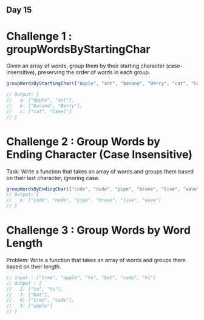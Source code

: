 ## Day 15

# Challenge 1 : groupWordsByStartingChar

Given an array of words, group them by their starting character (case-insensitive), preserving the order of words in each group.

```js
groupWordsByStartingChar(["Apple", "ant", "banana", "Berry", "cat", "Camel"]);

// Output: {
//   a: ["Apple", "ant"],
//   b: ["banana", "Berry"],
//   c: ["cat", "Camel"]
// }
```

# Challenge 2 : Group Words by Ending Character (Case Insensitive)

Task:
Write a function that takes an array of words and groups them based on their last character, ignoring case.

```js
groupWordsByEndingChar(["code", "node", "pipe", "brave", "live", "wave"]);
// Output: {
//   e: ["code", "node", "pipe", "brave", "live", "wave"]
// }
```

# Challenge 3 : Group Words by Word Length

Problem:
Write a function that takes an array of words and groups them based on their length.

```js
// input : ["tree", "apple", "to", "bat", "code", "hi"]
// Output : {
//   2: ["to", "hi"],
//   3: ["bat"],
//   4: ["tree", "code"],
//   5: ["apple"]
// }
```
